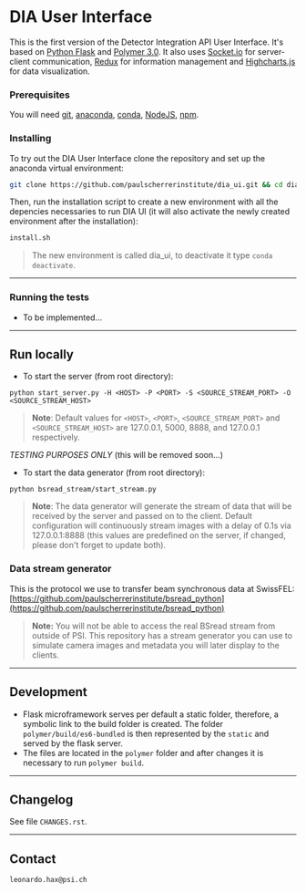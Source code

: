 # DIA User Interface

This is the first version of the Detector Integration API User Interface. It's based on [Python Flask](http://flask.pocoo.org/) and [Polymer 3.0](https://www.polymer-project.org/). It also uses [Socket.io](https://socket.io/) for server-client communication, [Redux](https://redux.js.org/) for information management and [Highcharts.js](https://www.highcharts.com/) for data visualization.

### Prerequisites

You will need [git](www.git.org), [anaconda](https://www.anaconda.com/distribution/), [conda](https://docs.conda.io/en/latest/), [NodeJS](https://nodejs.org/en/), [npm](https://www.npmjs.com/).



### Installing

To try out the DIA User Interface clone the repository and set up the anaconda virtual environment:

```bash
git clone https://github.com/paulscherrerinstitute/dia_ui.git && cd dia_ui
```

Then, run the installation script to create a new environment with all the depencies necessaries to run DIA UI (it will also activate the newly created environment after the installation):

```bash
install.sh
```
> The new environment is called dia_ui, to deactivate it type `conda deactivate`.

-------------------------
### Running the tests
- To be implemented...

-------------------------
## Run locally

- To start the server (from root directory):
```
python start_server.py -H <HOST> -P <PORT> -S <SOURCE_STREAM_PORT> -O <SOURCE_STREAM_HOST>
```

> **Note**: Default values for `<HOST>`, `<PORT>`, `<SOURCE_STREAM_PORT>` and `<SOURCE_STREAM_HOST>` are 127.0.0.1, 5000, 8888, and 127.0.0.1 respectively.

*TESTING PURPOSES ONLY* (this will be removed soon...)
- To start the data generator (from root directory):
```
python bsread_stream/start_stream.py
```
> **Note**: The data generator will generate the stream of data that will be received by the server and passed on to the client. Default configuration will continuously stream images with a delay of 0.1s via 127.0.0.1:8888 (this values are predefined on the server, if changed, please don't forget to update both).

### Data stream generator

This is the protocol we use to transfer beam synchronous data at SwissFEL: [https://github.com/paulscherrerinstitute/bsread_python](https://github.com/paulscherrerinstitute/bsread_python)

> **Note:** You will not be able to access the real BSread stream from outside of PSI. This repository has a stream generator you can use to simulate camera images and metadata you will later display to the clients. 


-------------------------
## Development
- Flask microframework serves per default a static folder, therefore, a symbolic link to the build folder is created. The folder `polymer/build/es6-bundled` is then represented by the `static` and served by the flask server.
- The files are located in the `polymer` folder and after changes it is necessary to run `polymer build`.

-------------------------
## Changelog

See file `CHANGES.rst`.

-------------------------
## Contact
```
leonardo.hax@psi.ch








